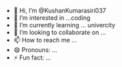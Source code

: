 - 👋 Hi, I’m @KushanKumarasiri037
- 👀 I’m interested in ...coding
- 🌱 I’m currently learning ... univercity
- 💞️ I’m looking to collaborate on ...
- 📫 How to reach me ...
- 😄 Pronouns: ...
- ⚡ Fun fact: ...

<!---
KushanKumarasiri037/KushanKumarasiri037 is a ✨ special ✨ repository because its `README.md` (this file) appears on your GitHub profile.
You can click the Preview link to take a look at your changes.
--->
